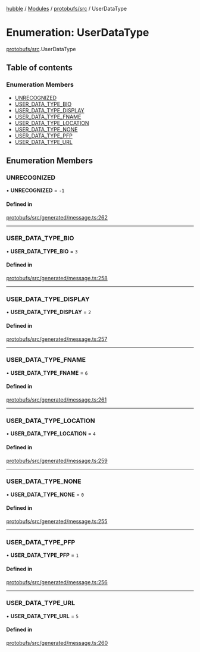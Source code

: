 [hubble](../README.md) / [Modules](../modules.md) / [protobufs/src](../modules/protobufs_src.md) / UserDataType

# Enumeration: UserDataType

[protobufs/src](../modules/protobufs_src.md).UserDataType

## Table of contents

### Enumeration Members

- [UNRECOGNIZED](protobufs_src.UserDataType.md#unrecognized)
- [USER\_DATA\_TYPE\_BIO](protobufs_src.UserDataType.md#user_data_type_bio)
- [USER\_DATA\_TYPE\_DISPLAY](protobufs_src.UserDataType.md#user_data_type_display)
- [USER\_DATA\_TYPE\_FNAME](protobufs_src.UserDataType.md#user_data_type_fname)
- [USER\_DATA\_TYPE\_LOCATION](protobufs_src.UserDataType.md#user_data_type_location)
- [USER\_DATA\_TYPE\_NONE](protobufs_src.UserDataType.md#user_data_type_none)
- [USER\_DATA\_TYPE\_PFP](protobufs_src.UserDataType.md#user_data_type_pfp)
- [USER\_DATA\_TYPE\_URL](protobufs_src.UserDataType.md#user_data_type_url)

## Enumeration Members

### UNRECOGNIZED

• **UNRECOGNIZED** = ``-1``

#### Defined in

[protobufs/src/generated/message.ts:262](https://github.com/vinliao/hubble/blob/b933e0c/packages/protobufs/src/generated/message.ts#L262)

___

### USER\_DATA\_TYPE\_BIO

• **USER\_DATA\_TYPE\_BIO** = ``3``

#### Defined in

[protobufs/src/generated/message.ts:258](https://github.com/vinliao/hubble/blob/b933e0c/packages/protobufs/src/generated/message.ts#L258)

___

### USER\_DATA\_TYPE\_DISPLAY

• **USER\_DATA\_TYPE\_DISPLAY** = ``2``

#### Defined in

[protobufs/src/generated/message.ts:257](https://github.com/vinliao/hubble/blob/b933e0c/packages/protobufs/src/generated/message.ts#L257)

___

### USER\_DATA\_TYPE\_FNAME

• **USER\_DATA\_TYPE\_FNAME** = ``6``

#### Defined in

[protobufs/src/generated/message.ts:261](https://github.com/vinliao/hubble/blob/b933e0c/packages/protobufs/src/generated/message.ts#L261)

___

### USER\_DATA\_TYPE\_LOCATION

• **USER\_DATA\_TYPE\_LOCATION** = ``4``

#### Defined in

[protobufs/src/generated/message.ts:259](https://github.com/vinliao/hubble/blob/b933e0c/packages/protobufs/src/generated/message.ts#L259)

___

### USER\_DATA\_TYPE\_NONE

• **USER\_DATA\_TYPE\_NONE** = ``0``

#### Defined in

[protobufs/src/generated/message.ts:255](https://github.com/vinliao/hubble/blob/b933e0c/packages/protobufs/src/generated/message.ts#L255)

___

### USER\_DATA\_TYPE\_PFP

• **USER\_DATA\_TYPE\_PFP** = ``1``

#### Defined in

[protobufs/src/generated/message.ts:256](https://github.com/vinliao/hubble/blob/b933e0c/packages/protobufs/src/generated/message.ts#L256)

___

### USER\_DATA\_TYPE\_URL

• **USER\_DATA\_TYPE\_URL** = ``5``

#### Defined in

[protobufs/src/generated/message.ts:260](https://github.com/vinliao/hubble/blob/b933e0c/packages/protobufs/src/generated/message.ts#L260)
